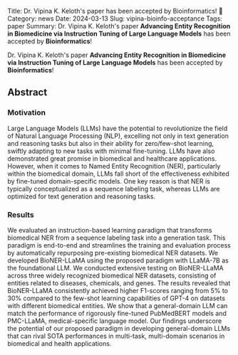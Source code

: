 Title: Dr. Vipina K. Keloth's paper has been accepted by Bioinformatics! 🎉
Category: news
Date: 2024-03-13
Slug: vipina-bioinfo-acceptance
Tags: paper
Summary: Dr. Vipina K. Keloth's paper **Advancing Entity Recognition in Biomedicine via Instruction Tuning of Large Language Models** has been accepted by **Bioinformatics**!


Dr. Vipina K. Keloth's paper **Advancing Entity Recognition in Biomedicine via Instruction Tuning of Large Language Models** has been accepted by **Bioinformatics**!

## Abstract
 
### Motivation

Large Language Models (LLMs) have the potential to revolutionize the field of Natural Language Processing (NLP), excelling not only in text generation and reasoning tasks but also in their ability for zero/few-shot learning, swiftly adapting to new tasks with minimal fine-tuning. LLMs have also demonstrated great promise in biomedical and healthcare applications. However, when it comes to Named Entity Recognition (NER), particularly within the biomedical domain, LLMs fall short of the effectiveness exhibited by fine-tuned domain-specific models. One key reason is that NER is typically conceptualized as a sequence labeling task, whereas LLMs are optimized for text generation and reasoning tasks.

### Results

We evaluated an instruction-based learning paradigm that transforms biomedical NER from a sequence labeling task into a generation task. This paradigm is end-to-end and streamlines the training and evaluation process by automatically repurposing pre-existing biomedical NER datasets. We developed BioNER-LLaMA using the proposed paradigm with LLaMA-7B as the foundational LLM. We conducted extensive testing on BioNER-LLaMA across three widely recognized biomedical NER datasets, consisting of entities related to diseases, chemicals, and genes. The results revealed that BioNER-LLaMA consistently achieved higher F1-scores ranging from 5% to 30% compared to the few-shot learning capabilities of GPT-4 on datasets with different biomedical entities. We show that a general-domain LLM can match the performance of rigorously fine-tuned PubMedBERT models and PMC-LLaMA, medical-specific language model. Our findings underscore the potential of our proposed paradigm in developing general-domain LLMs that can rival SOTA performances in multi-task, multi-domain scenarios in biomedical and health applications.
